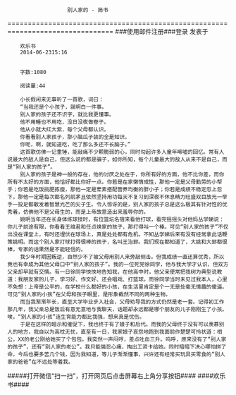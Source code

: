                        别人家的 - 简书
================================================================================
###使用邮件注册###登录        发表于


        
        欢乐书
        2014-06-2315:16


        字数:1080

        阅读量:44

        小长假闲来无事听了一首歌，词曰：
        “当我还是个小孩子，就明白一件事。
        别人家的孩子还不识字，就比我更懂事。
        他不用睡也不用吃，没日没夜做卷子。
        他从小就大红大紫，每个父母都认识。
        你看看别人家孩子，那小脑瓜子装的全是知识。
        你呢，啊，就知道吃，吃了那么多还不长脑子。”
        这首歌仿佛一记重锤，能敲痛不少颗脆弱的心，同时勾起许多人童年唏嘘的回忆。常有人说最大的敌人是自己，但这么说的都是骗子，如你所知，每个儿童最大的敌人从来不是自己，而是“别人家的孩子”。
        别人家的孩子是神一般的存在，他的讨厌之处在于，你所有好的方面，他不比你差，而你所有不太好的方面，他恰好都比你好一点。你若是在家懒惰成性，那他一定是父母勤劳的小帮手；你若是吃饭挑肥拣瘦，那他一定是荤素搭配营养均衡的胖小子；你若是成绩不稳定忽上忽下，那他一定是每次都名列前茅且依然坚持用功每天不复习到深夜不休息精力旺盛双目放光一举手一投足都散发着智慧光芒的尖子生。令人惊讶的是，别人家的孩子总是这么极其有针对性的优秀着，仿佛他不是父母生的，而是上帝故意造出来羞辱你的。
        姚明当年还在长身体练球技时，有位篮坛名宿来看他打球，看完摇摇头对他妈丛学娣说：你儿子前途有限，你看看王维君和任贞焕家的孩子，那打得叫一个棒。可见“别人家的孩子”不仅出没在课堂上，有时还埋伏在球场上，真是处处都有危机。不知丛学娣后来有没有经常拿此话鞭策姚明。而这个别人家打球打得很棒的孩子，名叫王治郅。我们现在都知道了，大姚和大郅都很棒，专家的话果然是不能轻信的。
        我少年时期因叛逆，自然少不了被父母用别人来旁敲侧击。但我成绩一直还算优秀，所以竟也有幸成为其他父母口中“别人家的孩子”。我的一位死党徐同学，他与我大学才认识，但双方父亲却早就有交情。有一日徐同学怏怏地告知我，在他高中时，他父亲便常把我树为典型说教道：我朋友家的儿子，学习好、作文好、还会唱戏、打篮球。而徐同学当时未见过我本人，心里不免想：上帝是公平的，在学校什么都好的小孩，在生活里肯定是个一无是处毫无情趣的傻逼。可见“别人家的小孩”在父母和孩子眼里，是形象截然不同的两种生物。
        而当我渐渐年长，直至大学毕业步入社会，父母劝导我的方式仍然是老一套。记得初工作那几年，我父亲总是饭后有意无意地与我聊天，话题却永远都是哪个朋友的儿子刚刚生了小孩。唉，“别人家的小孩”连生育能力都比我强，想来真是忧伤。
        于是在这样的暗示和催促下，我也终于有了娘子和后代。而我的父母终于没有可以羡慕别人的地方，我自以为高枕无忧，直至有一日，我家娘子哀怨地跑到我面前作楚楚可怜状道：相公，XX的老公刚给她买了个包包。我突然一声闷哼，差点吐血三升。呜呼，原来没有了“别人家的孩子”，还有“别人家的老公”。我只能强忍心痛，掏出工资卡给她。同时暗暗下决心哪怕拼了命，今后也要多苦几个钱，因为我知道，等儿子渐渐懂事，兴许还有经常买玩具买零食的“别人家的爸爸”在不远处等着我。
#####打开微信“扫一扫”，打开网页后点击屏幕右上角分享按钮####
        ####欢乐书####
      
